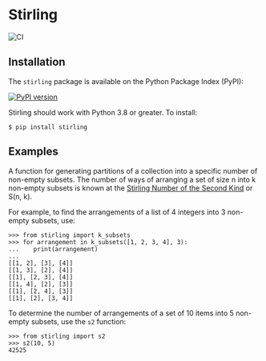 # Stirling

![CI](https://github.com/rob-smallshire/stirling/actions/workflows/actions.yml/badge.svg)


## Installation

The `stirling` package is available on the Python Package Index (PyPI):

[![PyPI version](https://badge.fury.io/py/stirling.svg)](https://badge.fury.io/py/stirling)

Stirling should work with Python 3.8 or greater. To install:

    $ pip install stirling


## Examples

A function for generating partitions of a collection into a specific number of
non-empty subsets. The number of ways of arranging a set of size n into k non-empty subsets is known at the [Stirling Number of the Second Kind](https://en.wikipedia.org/wiki/Stirling_numbers_of_the_second_kind) 
or S(n, k).

For example, to find the arrangements of a list of 4 integers into 3 non-empty
subsets, use:

    >>> from stirling import k_subsets
    >>> for arrangement in k_subsets([1, 2, 3, 4], 3):
    ...    print(arrangement)
    ...
    [[1, 2], [3], [4]]
    [[1, 3], [2], [4]]
    [[1], [2, 3], [4]]
    [[1, 4], [2], [3]]
    [[1], [2, 4], [3]]
    [[1], [2], [3, 4]]

To determine the number of arrangements of a set of 10 items into 5 non-empty subsets, use
the `s2` function:

    >>> from stirling import s2
    >>> s2(10, 5)
    42525
